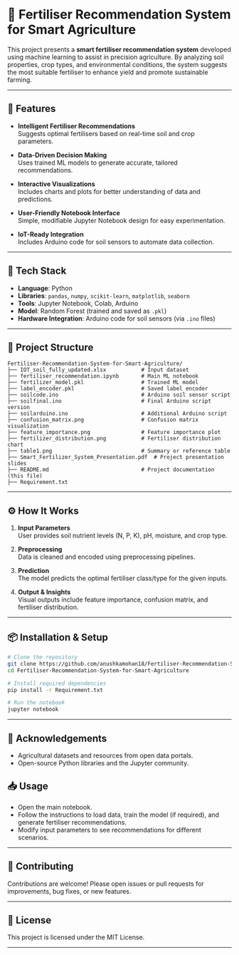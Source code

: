 # 🌾 Fertiliser Recommendation System for Smart Agriculture

This project presents a **smart fertiliser recommendation system** developed using machine learning to assist in precision agriculture. By analyzing soil properties, crop types, and environmental conditions, the system suggests the most suitable fertiliser to enhance yield and promote sustainable farming.

---

## 🚀 Features

- **Intelligent Fertiliser Recommendations**  
  Suggests optimal fertilisers based on real-time soil and crop parameters.

- **Data-Driven Decision Making**  
  Uses trained ML models to generate accurate, tailored recommendations.

- **Interactive Visualizations**  
  Includes charts and plots for better understanding of data and predictions.

- **User-Friendly Notebook Interface**  
  Simple, modifiable Jupyter Notebook design for easy experimentation.

- **IoT-Ready Integration**  
  Includes Arduino code for soil sensors to automate data collection.

---

## 🧠 Tech Stack

- **Language**: Python  
- **Libraries**: `pandas`, `numpy`, `scikit-learn`, `matplotlib`, `seaborn`  
- **Tools**: Jupyter Notebook, Colab, Arduino  
- **Model**: Random Forest (trained and saved as `.pkl`)  
- **Hardware Integration**: Arduino code for soil sensors (via `.ino` files)

---

## 📁 Project Structure

```plaintext
Fertiliser-Recommendation-System-for-Smart-Agriculture/
├── IOT_soil_fully_updated.xlsx           # Input dataset
├── fertiliser_recommendation.ipynb       # Main ML notebook
├── fertilizer_model.pkl                  # Trained ML model
├── label_encoder.pkl                     # Saved label encoder
├── soilcode.ino                          # Arduino soil sensor script
├── soilfinal.ino                         # Final Arduino script version
├── soilarduino.ino                       # Additional Arduino script
├── confusion_matrix.png                  # Confusion matrix visualization
├── feature_importance.png                # Feature importance plot
├── fertilizer_distribution.png           # Fertiliser distribution chart
├── table1.png                            # Summary or reference table
├── Smart_Fertilizer_System_Presentation.pdf  # Project presentation slides
├── README.md                             # Project documentation (this file)
├── Requirement.txt            
```

---

## ⚙️ How It Works

1. **Input Parameters**  
   User provides soil nutrient levels (N, P, K), pH, moisture, and crop type.

2. **Preprocessing**  
   Data is cleaned and encoded using preprocessing pipelines.

3. **Prediction**  
   The model predicts the optimal fertiliser class/type for the given inputs.

4. **Output & Insights**  
   Visual outputs include feature importance, confusion matrix, and fertiliser distribution.

---

## 📦 Installation & Setup

```bash
# Clone the repository
git clone https://github.com/anushkamohan18/Fertiliser-Recommendation-System-for-Smart-Agriculture.git
cd Fertiliser-Recommendation-System-for-Smart-Agriculture

# Install required dependencies
pip install -r Requirement.txt

# Run the notebook
jupyter notebook
```
----
## 🙏 Acknowledgements

- Agricultural datasets and resources from open data portals.
- Open-source Python libraries and the Jupyter community.
## 📥 Usage

- Open the main notebook.
- Follow the instructions to load data, train the model (if required), and generate fertiliser recommendations.
- Modify input parameters to see recommendations for different scenarios.


---

## 🤝 Contributing

Contributions are welcome! Please open issues or pull requests for improvements, bug fixes, or new features.

---

## 📄 License

This project is licensed under the MIT License.

---
